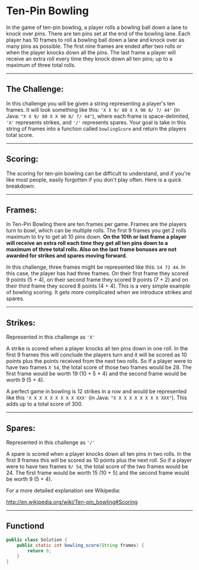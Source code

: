 # Ten-Pin Bowling

In the game of ten-pin bowling, a player rolls a bowling ball down a lane to knock over pins. There are ten pins set at the end of the bowling lane. Each player has 10 frames to roll a bowling ball down a lane and knock over as many pins as possible. The first nine frames are ended after two rolls or when the player knocks down all the pins. The last frame a player will receive an extra roll every time they knock down all ten pins; up to a maximum of three total rolls.

---

## The Challenge:

In this challenge you will be given a string representing a player's ten frames. It will look something like this: `'X X 9/ 80 X X 90 8/ 7/ 44'` (in Java: `"X X 9/ 80 X X 90 8/ 7/ 44"`), where each frame is space-delimited, `'X'` represents strikes, and `'/'` represents spares. Your goal is take in this string of frames into a function called `bowlingScore` and return the players total score.

---

## Scoring:

The scoring for ten-pin bowling can be difficult to understand, and if you're like most people, easily forgotten if you don't play often. Here is a quick breakdown:

---

## Frames:

In Ten-Pin Bowling there are ten frames per game. Frames are the players turn to bowl, which can be multiple rolls. The first 9 frames you get 2 rolls maximum to try to get all 10 pins down. **On the 10th or last frame a player will receive an extra roll each time they get all ten pins down to a maximum of three total rolls. Also on the last frame bonuses are not awarded for strikes and spares moving forward.**

In this challenge, three frames might be represented like this: `54 72 44`. In this case, the player has had three frames. On their first frame they scored 9 points (5 + 4), on their second frame they scored 9 points (7 + 2) and on their third frame they scored 8 points (4 + 4). This is a very simple example of bowling scoring. It gets more complicated when we introduce strikes and spares.

---

## Strikes:

Represented in this challenge as `'X'`

A strike is scored when a player knocks all ten pins down in one roll. In the first 9 frames this will conclude the players turn and it will be scored as 10 points plus the points received from the next two rolls. So if a player were to have two frames `X 54`, the total score of those two frames would be 28. The first frame would be worth 19 (10 + 5 + 4) and the second frame would be worth 9 (5 + 4).

A perfect game in bowling is 12 strikes in a row and would be represented like this `'X X X X X X X X X XXX'` (in Java: `"X X X X X X X X X XXX"`). This adds up to a total score of 300.

---

## Spares:

Represented in this challenge as `'/'`

A spare is scored when a player knocks down all ten pins in two rolls. In the first 9 frames this will be scored as 10 points plus the next roll. So if a player were to have two frames `9/ 54`, the total score of the two frames would be 24. The first frame would be worth 15 (10 + 5) and the second frame would be worth 9 (5 + 4).

For a more detailed explanation see Wikipedia:

http://en.wikipedia.org/wiki/Ten-pin_bowling#Scoring

---

## Functiond
```java
public class Solution {
    public static int bowling_score(String frames) {
        return 0;
    }
}

